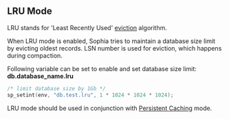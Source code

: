 
LRU Mode
--------

LRU stands for 'Least Recently Used' [eviction](https://en.wikipedia.org/wiki/Cache_algorithms) algorithm.

When LRU mode is enabled, Sophia tries to maintain a database size limit by evicting
oldest records. LSN number is used for eviction, which happens during compaction.

Following variable can be set to enable and set database size limit: **db.database_name.lru**

```C
/* limit database size by 1Gb */
sp_setint(env, "db.test.lru", 1 * 1024 * 1024 * 1024);
```

LRU mode should be used in conjunction with [Persistent Caching](cache.md) mode.

